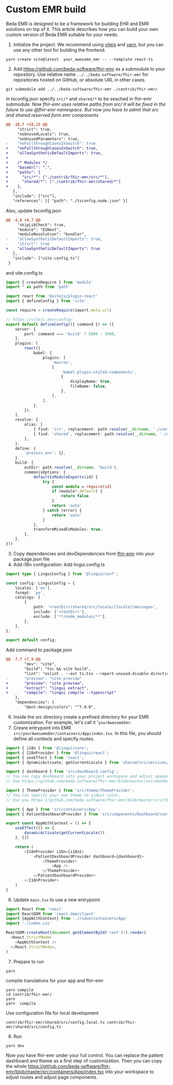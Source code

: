 # Custom EMR build
Beda EMR is designed to be a framework for building EHR and EMR solutions on top of it. This article describes how you can build your own custom version of Beda EMR suitable for your needs.

1. Initialize the project. We recommend using [vitejs](https://vitejs.dev/) and [yarn](https://yarnpkg.com/), but you can use any other tool for building the frontend.
```
yarn create vite@latest  your_awesome_emr -- --template react-ts
```

2. Add https://github.com/beda-software/fhir-emr as a submodule to your repository.
Use relative name `../../beda-software/fhir-emr` for repositories hosted on GitHub, or absolute URL in other cases.
```
git submodule add ../../beda-software/fhir-emr ./contrib/fhir-emr/
```

In tsconfig.json specify `src/*` and `shared/*` to be seached in fhir-emr submodule. 
*Now fhir-emr uses relative paths from src/ it will be fixed in the future to use @fhir-emr namespace. But now you have to admit that src and shared reserved form emr components*
```diff
@@ -18,7 +18,15 @@
     "strict": true,
     "noUnusedLocals": true,
     "noUnusedParameters": true,
-    "noFallthroughCasesInSwitch": true
+    "noFallthroughCasesInSwitch": true,
+    "allowSyntheticDefaultImports": true,
+
+    /* Modules */
+    "baseUrl": ".",
+    "paths": {
+      "src/*": ["./contrib/fhir-emr/src/*"],
+      "shared/*": ["./contrib/fhir-emr/shared/*"]
+    },
   },
   "include": ["src"],
   "references": [{ "path": "./tsconfig.node.json" }]
```
Also, update tsconfig.json 
```diff
@@ -4,8 +4,7 @@
     "skipLibCheck": true,
     "module": "ESNext",
     "moduleResolution": "bundler",
-    "allowSyntheticDefaultImports": true,
-    "strict": true
+    "allowSyntheticDefaultImports": true
   },
   "include": ["vite.config.ts"]
 }
```
and vite.config.ts
```typescript
import { createRequire } from 'module'
import * as path from 'path'

import react from '@vitejs/plugin-react'
import { defineConfig } from 'vite'

const require = createRequire(import.meta.url)

// https://vitejs.dev/config/
export default defineConfig(({ command }) => ({
    server: {
        port: command === 'build' ? 5000 : 3000,
    },
    plugins: [
        react({
            babel: {
                plugins: [
                    'macros',
                    [
                        'babel-plugin-styled-components',
                        {
                            displayName: true,
                            fileName: false,
                        },
                    ],
                ],
            },
        }),
    ],
    resolve: {
        alias: [
            { find: 'src', replacement: path.resolve(__dirname, './contrib/fhir-emr/src/') },
            { find: 'shared', replacement: path.resolve(__dirname, './contrib/fhir-emr/shared/') },
        ],
    },
    define: {
        'process.env': {},
    },
    build: {
        outDir: path.resolve(__dirname, 'build'),
        commonjsOptions: {
            defaultIsModuleExports(id) {
                try {
                    const module = require(id)
                    if (module?.default) {
                        return false
                    }
                    return 'auto'
                } catch (error) {
                    return 'auto'
                }
            },
            transformMixedEsModules: true,
        },
    },
}))
```
3. Copy dependencies and devDependencies from [fhir-emr](https://github.com/beda-software/fhir-emr/blob/master/package.json) into your package.json file
4. Add i18n configuration:
Add lingui.config.ts
```typescript
import type { LinguiConfig } from '@lingui/conf';

const config: LinguiConfig = {
    locales: ['en'],
    format: 'po',
    catalogs: [
        {
            path: '<rootDir>/shared/src/locale/{locale}/messages',
            include: ['<rootDir>'],
            exclude: ['**/node_modules/**'],
        },
    ],
};

export default config;
```
Add command to package.json
```diff
@@ -7,7 +7,9 @@
        "dev": "vite",
        "build": "tsc && vite build",
        "lint": "eslint . --ext ts,tsx --report-unused-disable-directives --max-warnings 0",
-       "preview": "vite preview"
+       "preview": "vite preview",
+       "extract": "lingui extract",
+       "compile": "lingui compile --typescript"
    },
    "dependencies": {
        "@ant-design/colors": "^7.0.0",
```
6. Inside the src directory create a prefixed directory for your EMR customization. For example, let's call it '`yourAwesomeEmr`.
7. Creare entrypoint into EMR `src/yourAwesomeEmr/containers/App/index.tsx`. In this file, you should define all contexts and specify routes.
```typescript
import { i18n } from '@lingui/core';
import { I18nProvider } from '@lingui/react';
import { useEffect } from 'react';
import { dynamicActivate, getCurrentLocale } from 'shared/src/services/i18n';

import { dashboard } from 'src/dashboard.config';
// You can copy dashboard into your project workspace and adjust appearance and widgets.
// Use https://github.com/beda-software/fhir-emr/blob/master/src/dashboard.config.ts as example;

import { ThemeProvider } from 'src/theme/ThemeProvider';
// You can specify your own theme to ajdust color,
// Use you https://github.com/beda-software/fhir-emr/blob/master/src/theme/ThemeProvider.tsx as example

import { App } from 'src/containers/App';
import { PatientDashboardProvider } from 'src/components/Dashboard/contexts';

export const AppWithContext = () => {
    useEffect(() => {
        dynamicActivate(getCurrentLocale())
    }, [])

    return (
        <I18nProvider i18n={i18n}>
            <PatientDashboardProvider dashboard={dashboard}>
                <ThemeProvider>
                    <App />
                </ThemeProvider>
            </PatientDashboardProvider>
        </I18nProvider>
    )
}

```
6. Update `main.tsx` to use a new entrypoint.
```typescript
import React from 'react'
import ReactDOM from 'react-dom/client'
import {AppWithContext} from './rsdue/containers/App'
import './index.css'

ReactDOM.createRoot(document.getElementById('root')!).render(
  <React.StrictMode>
    <AppWithContext />
  </React.StrictMode>,
)
```
7. Prepare to run
```
yarn
```
compile translations for your app and fhir-emr
```
yarn compile
cd contrib/fhir-emr/
yarn
yarn  compile
```
Use configuration file for local development
```
contrib/fhir-emr/shared/src/config.local.ts contrib/fhir-emr/shared/src/config.ts
```
8. Run
```
yarn dev
```

Now you have fhir-emr under your full control. You can replace the patient dashboard and theme as a first step of customization.
Then you can copy the whole https://github.com/beda-software/fhir-emr/blob/master/src/containers/App/index.tsx into your workspace to adjust routes and adjust page components. 
